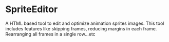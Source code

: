 # SpriteEditor
A HTML based tool to edit and optimize animation sprites images. This tool includes features like skipping frames, reducing margins in each frame. Rearranging all frames in a single row...etc
